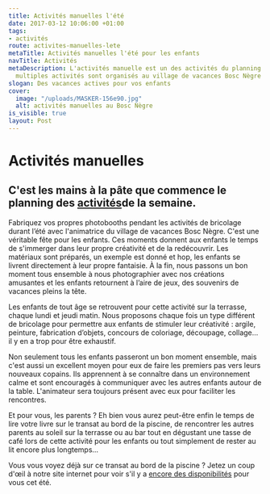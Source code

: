 ```yaml
---
title: Activités manuelles l'été
date: 2017-03-12 10:06:00 +01:00
tags:
- activités
route: activites-manuelles-lete
metaTitle: Activités manuelles l'été pour les enfants
navTitle: Activités
metaDescription: L'activités manuelle est un des activités du planning d'été. Des
  multiples activités sont organisés au village de vacances Bosc Nègre
slogan: Des vacances actives pour vos enfants
cover:
  image: "/uploads/MASKER-156e90.jpg"
  alt: activités manuelles au Bosc Nègre
is_visible: true
layout: Post
---
```


# Activités manuelles

## C'est les mains à la pâte que commence le planning des [activités](https://www.boscnegre-vacances.com/animations/)de la semaine.

Fabriquez vos propres photobooths pendant les activités de bricolage durant l’été avec l'animatrice du village de vacances Bosc Nègre. C'est une véritable fête pour les enfants. Ces moments donnent aux enfants le temps de s'immerger dans leur propre créativité et de la redécouvrir. Les matériaux sont préparés, un exemple est donné et hop, les enfants se livrent directement à leur propre fantaisie. À la fin, nous passons un bon moment tous ensemble à nous photographier avec nos créations amusantes et les enfants retournent à l’aire de jeux, des souvenirs de vacances pleins la tête.

Les enfants de tout âge se retrouvent pour cette activité sur la terrasse, chaque lundi et jeudi matin. Nous proposons chaque fois un type différent de bricolage pour permettre aux enfants de stimuler leur créativité : argile, peinture, fabrication d’objets, concours de coloriage, découpage, collage… il y en a trop pour être exhaustif.

Non seulement tous les enfants passeront un bon moment ensemble, mais c'est aussi un excellent moyen pour eux de faire les premiers pas vers leurs nouveaux copains. Ils apprennent à se connaître dans un environnement calme et sont encouragés à communiquer avec les autres enfants autour de la table. L'animateur sera toujours présent avec eux pour faciliter les rencontres.

Et pour vous, les parents ? Eh bien vous aurez peut-être enfin le temps de lire votre livre sur le transat au bord de la piscine, de rencontrer les autres parents au soleil sur la terrasse ou au bar tout en dégustant une tasse de café lors de cette activité pour les enfants ou tout simplement de rester au lit encore plus longtemps...

Vous vous voyez déjà sur ce transat au bord de la piscine ?  Jetez un coup d'œil à notre site internet pour voir s'il y a [encore des disponibilités](https://bookingpremium.secureholiday.net/fr/14230/) pour vous cet été.

 